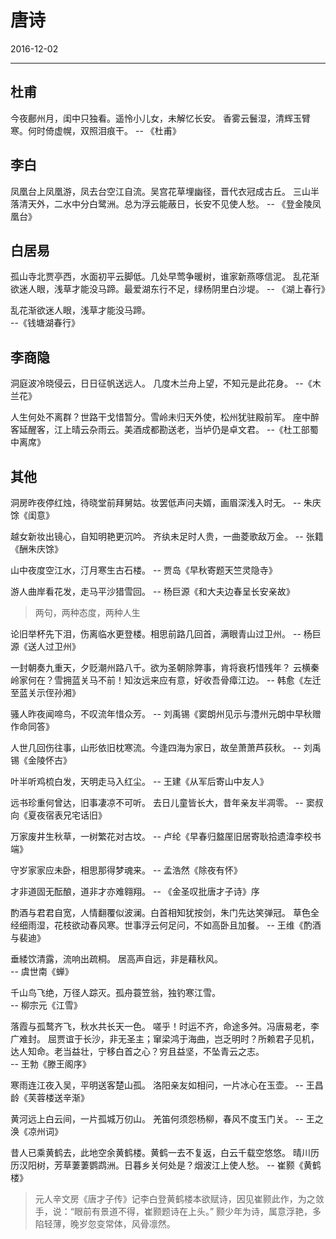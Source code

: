 # 唐诗
2016-12-02

---


## 杜甫
今夜鄜州月，闺中只独看。遥怜小儿女，未解忆长安。
香雾云鬟湿，清辉玉臂寒。何时倚虚幌，双照泪痕干。
    -- 《杜甫》


## 李白
凤凰台上凤凰游，凤去台空江自流。吴宫花草埋幽径，晋代衣冠成古丘。
三山半落清天外，二水中分白鹭洲。总为浮云能蔽日，长安不见使人愁。
    -- 《登金陵凤凰台》


## 白居易
孤山寺北贾亭西，水面初平云脚低。几处早莺争暖树，谁家新燕啄信泥。
乱花渐欲迷人眼，浅草才能没马蹄。最爱湖东行不足，绿杨阴里白沙堤。
    -- 《湖上春行》

乱花渐欲迷人眼，浅草才能没马蹄。               
    --《钱塘湖春行》

## 李商隐
洞庭波冷晓侵云，日日征帆送远人。
几度木兰舟上望，不知元是此花身。
    --《木兰花》

人生何处不离群？世路干戈惜暂分。雪岭未归天外使，松州犹驻殿前军。
座中醉客延醒客，江上晴云杂雨云。美酒成都勘送老，当垆仍是卓文君。
    --《杜工部蜀中离席》


## 其他
洞房昨夜停红烛，待晓堂前拜舅姑。妆罢低声问夫婿，画眉深浅入时无。
    -- 朱庆馀《闺意》

越女新妆出镜心，自知明艳更沉吟。 齐纨未足时人贵，一曲菱歌敌万金。
    -- 张籍《酬朱庆馀》

山中夜度空江水，汀月寒生古石楼。
    -- 贾岛《早秋寄题天竺灵隐寺》

游人曲岸看花发，走马平沙猎雪回。
    -- 杨巨源《和大夫边春呈长安亲故》
> 两句，两种态度，两种人生

论旧举杯先下泪，伤离临水更登楼。相思前路几回首，满眼青山过卫州。
    -- 杨巨源《送人过卫州》

一封朝奏九重天，夕贬潮州路八千。欲为圣朝除弊事，肯将衰朽惜残年？
云横秦岭家何在？雪拥蓝关马不前！知汝远来应有意，好收吾骨瘴江边。
    -- 韩愈《左迁至蓝关示侄孙湘》

骚人昨夜闻啼鸟，不叹流年惜众芳。
    -- 刘禹锡《窦朗州见示与澧州元朗中早秋赠作命同答》

人世几回伤往事，山形依旧枕寒流。今逢四海为家日，故垒萧萧芦荻秋。
    -- 刘禹锡《金陵怀古》

叶半听鸡梳白发，天明走马入红尘。
    -- 王建《从军后寄山中友人》

远书珍重何曾达，旧事凄凉不可听。
去日儿童皆长大，昔年亲友半凋零。
    -- 窦叔向《夏夜宿表兄宅话旧》

万家废井生秋草，一树繁花对古坟。
    -- 卢纶《早春归盩厔旧居寄耿拾遗湋李校书端》

守岁家家应未卧，相思那得梦魂来。
    -- 孟浩然《除夜有怀》

才非道固无酝酿，道非才亦难翱翔。
    -- 《金圣叹批唐才子诗》序

酌酒与君君自宽，人情翻覆似波澜。白首相知犹按剑，朱门先达笑弹冠。
草色全经细雨湿，花枝欲动春风寒。世事浮云何足问，不如高卧且加餐。
    -- 王维《酌酒与裴迪》

垂緌饮清露，流响出疏桐。
居高声自远，非是藉秋风。  
    -- 虞世南《蝉》

千山鸟飞绝，万径人踪灭。孤舟蓑笠翁，独钓寒江雪。  
    -- 柳宗元《江雪》

落霞与孤鹜齐飞，秋水共长天一色。
嗟乎！时运不齐，命途多舛。冯唐易老，李广难封。
屈贾谊于长沙，非无圣主；窜梁鸿于海曲，岂乏明时？所赖君子见机，达人知命。老当益壮，宁移白首之心？穷且益坚，不坠青云之志。   
    -- 王勃《滕王阁序》

寒雨连江夜入吴，平明送客楚山孤。
洛阳亲友如相问，一片冰心在玉壶。
    -- 王昌龄《芙蓉楼送辛渐》

黄河远上白云间，一片孤城万仞山。
羌笛何须怨杨柳，春风不度玉门关。
    -- 王之涣《凉州词》

昔人已乘黄鹤去，此地空余黄鹤楼。黄鹤一去不复返，白云千载空悠悠。
晴川历历汉阳树，芳草萋萋鹦鹉洲。日暮乡关何处是？烟波江上使人愁。
    -- 崔颢《黄鹤楼》
> 元人辛文房《唐才子传》记李白登黄鹤楼本欲赋诗，因见崔颢此作，为之敛手，说：“眼前有景道不得，崔颢题诗在上头。”
> 颢少年为诗，属意浮艳，多陷轻薄，晚岁忽变常体，风骨凛然。
